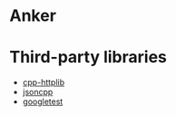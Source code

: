 # Anker


# Third-party libraries
* [cpp-httplib](https://github.com/yhirose/cpp-httplib)
* [jsoncpp](https://github.com/open-source-parsers/jsoncpp)
* [googletest](https://github.com/google/googletest)